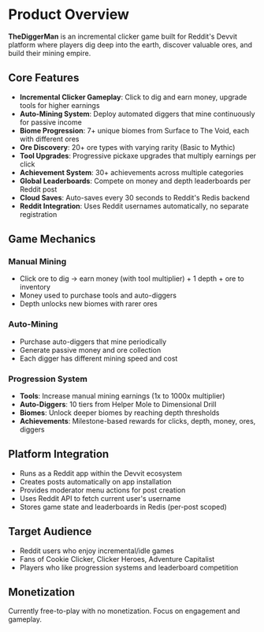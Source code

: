 # Product Overview

**TheDiggerMan** is an incremental clicker game built for Reddit's Devvit platform where players dig deep into the earth, discover valuable ores, and build their mining empire.

## Core Features

- **Incremental Clicker Gameplay**: Click to dig and earn money, upgrade tools for higher earnings
- **Auto-Mining System**: Deploy automated diggers that mine continuously for passive income
- **Biome Progression**: 7+ unique biomes from Surface to The Void, each with different ores
- **Ore Discovery**: 20+ ore types with varying rarity (Basic to Mythic)
- **Tool Upgrades**: Progressive pickaxe upgrades that multiply earnings per click
- **Achievement System**: 30+ achievements across multiple categories
- **Global Leaderboards**: Compete on money and depth leaderboards per Reddit post
- **Cloud Saves**: Auto-saves every 30 seconds to Reddit's Redis backend
- **Reddit Integration**: Uses Reddit usernames automatically, no separate registration

## Game Mechanics

### Manual Mining
- Click ore to dig → earn money (with tool multiplier) + 1 depth + ore to inventory
- Money used to purchase tools and auto-diggers
- Depth unlocks new biomes with rarer ores

### Auto-Mining
- Purchase auto-diggers that mine periodically
- Generate passive money and ore collection
- Each digger has different mining speed and cost

### Progression System
- **Tools**: Increase manual mining earnings (1x to 1000x multiplier)
- **Auto-Diggers**: 10 tiers from Helper Mole to Dimensional Drill
- **Biomes**: Unlock deeper biomes by reaching depth thresholds
- **Achievements**: Milestone-based rewards for clicks, depth, money, ores, diggers

## Platform Integration

- Runs as a Reddit app within the Devvit ecosystem
- Creates posts automatically on app installation
- Provides moderator menu actions for post creation
- Uses Reddit API to fetch current user's username
- Stores game state and leaderboards in Redis (per-post scoped)

## Target Audience

- Reddit users who enjoy incremental/idle games
- Fans of Cookie Clicker, Clicker Heroes, Adventure Capitalist
- Players who like progression systems and leaderboard competition

## Monetization

Currently free-to-play with no monetization. Focus on engagement and gameplay.
